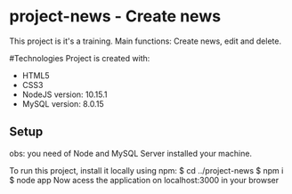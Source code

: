 # project-news - Create news
This project is it's a training. Main functions: Create news, edit and delete.

#Technologies
Project is created with:
* HTML5
* CSS3
* NodeJS version: 10.15.1
* MySQL version: 8.0.15

## Setup
obs: you need of Node and MySQL Server installed your machine.

To run this project, install it locally using npm:
$ cd ../project-news
$ npm i
$ node app
Now acess the application on localhost:3000 in your browser
